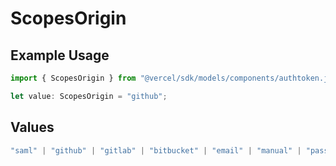 # ScopesOrigin

## Example Usage

```typescript
import { ScopesOrigin } from "@vercel/sdk/models/components/authtoken.js";

let value: ScopesOrigin = "github";
```

## Values

```typescript
"saml" | "github" | "gitlab" | "bitbucket" | "email" | "manual" | "passkey" | "otp" | "sms"
```
